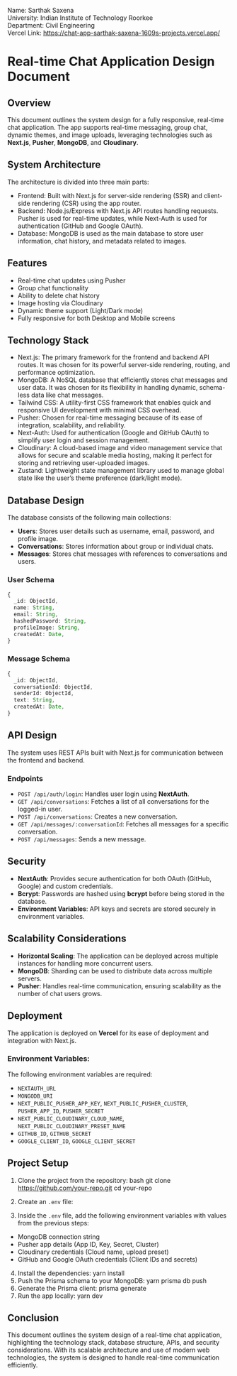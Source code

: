 Name: Sarthak Saxena <br>
University: Indian Institute of Technology Roorkee<br>
Department: Civil Engineering<br>
Vercel Link: https://chat-app-sarthak-saxena-1609s-projects.vercel.app/



# Real-time Chat Application Design Document

## Overview
This document outlines the system design for a fully responsive, real-time chat application. The app supports real-time messaging, group chat, dynamic themes, and image uploads, leveraging technologies such as **Next.js**, **Pusher**, **MongoDB**, and **Cloudinary**.


## System Architecture

The architecture is divided into three main parts:
- Frontend: Built with Next.js for server-side rendering (SSR) and client-side rendering (CSR) using the app router.
- Backend: Node.js/Express with Next.js API routes handling requests. Pusher is used for real-time updates, while Next-Auth is used for authentication (GitHub and Google OAuth).
- Database: MongoDB is used as the main database to store user information, chat history, and metadata related to images.




## Features
- Real-time chat updates using Pusher
- Group chat functionality
- Ability to delete chat history
- Image hosting via Cloudinary
- Dynamic theme support (Light/Dark mode)
- Fully responsive for both Desktop and Mobile screens




## Technology Stack
- Next.js: The primary framework for the frontend and backend API routes. It was chosen for its powerful server-side rendering, routing, and performance optimization.
- MongoDB: A NoSQL database that efficiently stores chat messages and user data. It was chosen for its flexibility in handling dynamic, schema-less data like chat messages.
- Tailwind CSS: A utility-first CSS framework that enables quick and responsive UI development with minimal CSS overhead.
- Pusher: Chosen for real-time messaging because of its ease of integration, scalability, and reliability.
- Next-Auth: Used for authentication (Google and GitHub OAuth) to simplify user login and session management.
- Cloudinary: A cloud-based image and video management service that allows for secure and scalable media hosting, making it perfect for storing and retrieving user-uploaded images.
- Zustand: Lightweight state management library used to manage global state like the user’s theme preference (dark/light mode).




## Database Design

The database consists of the following main collections:
- **Users**: Stores user details such as username, email, password, and profile image.
- **Conversations**: Stores information about group or individual chats.
- **Messages**: Stores chat messages with references to conversations and users.

### User Schema
```ts
{
  _id: ObjectId,
  name: String,
  email: String,
  hashedPassword: String,
  profileImage: String,
  createdAt: Date,
}
```

### Message Schema
```ts
{
  _id: ObjectId,
  conversationId: ObjectId,
  senderId: ObjectId,
  text: String,
  createdAt: Date,
}
```


## API Design

The system uses REST APIs built with Next.js for communication between the frontend and backend.

### Endpoints

- `POST /api/auth/login`: Handles user login using **NextAuth**.
- `GET /api/conversations`: Fetches a list of all conversations for the logged-in user.
- `POST /api/conversations`: Creates a new conversation.
- `GET /api/messages/:conversationId`: Fetches all messages for a specific conversation.
- `POST /api/messages`: Sends a new message.


## Security

- **NextAuth**: Provides secure authentication for both OAuth (GitHub, Google) and custom credentials.
- **Bcrypt**: Passwords are hashed using **bcrypt** before being stored in the database.
- **Environment Variables**: API keys and secrets are stored securely in environment variables.



## Scalability Considerations

- **Horizontal Scaling**: The application can be deployed across multiple instances for handling more concurrent users.
- **MongoDB**: Sharding can be used to distribute data across multiple servers.
- **Pusher**: Handles real-time communication, ensuring scalability as the number of chat users grows.



## Deployment

The application is deployed on **Vercel** for its ease of deployment and integration with Next.js.

### Environment Variables:
The following environment variables are required:
- `NEXTAUTH_URL`
- `MONGODB_URI`
- `NEXT_PUBLIC_PUSHER_APP_KEY`, `NEXT_PUBLIC_PUSHER_CLUSTER`, `PUSHER_APP_ID`, `PUSHER_SECRET`
- `NEXT_PUBLIC_CLOUDINARY_CLOUD_NAME`, `NEXT_PUBLIC_CLOUDINARY_PRESET_NAME`
- `GITHUB_ID`, `GITHUB_SECRET`
- `GOOGLE_CLIENT_ID`, `GOOGLE_CLIENT_SECRET`

## Project Setup
1. Clone the project from the repository:
   bash
   git clone https://github.com/your-repo.git
   cd your-repo
   
2.  Create an `.env` file:
3.   Inside the `.env` file, add the following environment variables with values from the previous steps:
   - MongoDB connection string
   - Pusher app details (App ID, Key, Secret, Cluster)
   - Cloudinary credentials (Cloud name, upload preset)
   - GitHub and Google OAuth credentials (Client IDs and secrets)
4.   Install the dependencies:
   yarn install
5.   Push the Prisma schema to your MongoDB:
   yarn prisma db push
6.   Generate the Prisma client:
   prisma generate
7.   Run the app locally:
   yarn dev



## Conclusion

This document outlines the system design of a real-time chat application, highlighting the technology stack, database structure, APIs, and security considerations. With its scalable architecture and use of modern web technologies, the system is designed to handle real-time communication efficiently.

